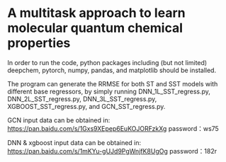 # A multitask approach to learn molecular quantum chemical properties



In order to run the code, python packages including (but not limited) deepchem, pytorch, numpy, pandas, and matplotlib should be installed. 

The program can generate the RRMSE for both ST and SST models with different base regressors, by simply running DNN_1L_SST_regress.py, DNN_2L_SST_regress.py, DNN_3L_SST_regress.py, XGBOOST_SST_regress.py, and GCN_SST_regress.py. 


GCN input data can be obtained in: 
https://pan.baidu.com/s/1Gxs9XEpep6EuKOJORFzkXg 
password：ws75


DNN & xgboost input data can be obtained in: 
https://pan.baidu.com/s/1mKYu-gUJd9PgWnjfK8UgOg 
password：182r

